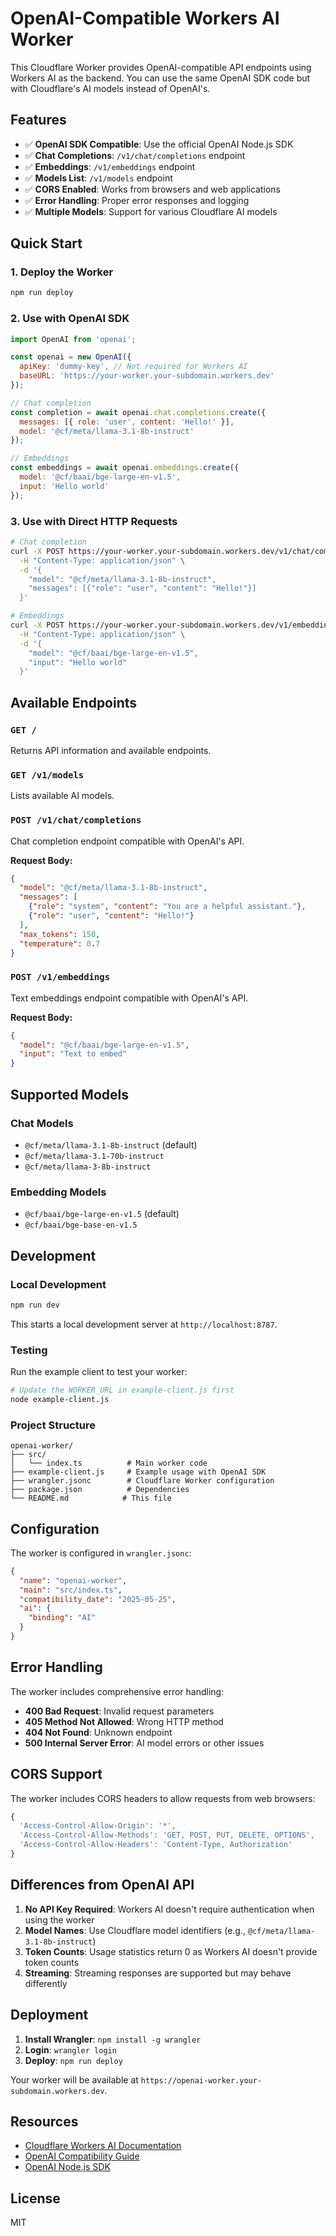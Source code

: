 # OpenAI-Compatible Workers AI Worker

This Cloudflare Worker provides OpenAI-compatible API endpoints using Workers AI as the backend. You can use the same OpenAI SDK code but with Cloudflare's AI models instead of OpenAI's.

## Features

- ✅ **OpenAI SDK Compatible**: Use the official OpenAI Node.js SDK
- ✅ **Chat Completions**: `/v1/chat/completions` endpoint
- ✅ **Embeddings**: `/v1/embeddings` endpoint  
- ✅ **Models List**: `/v1/models` endpoint
- ✅ **CORS Enabled**: Works from browsers and web applications
- ✅ **Error Handling**: Proper error responses and logging
- ✅ **Multiple Models**: Support for various Cloudflare AI models

## Quick Start

### 1. Deploy the Worker

```bash
npm run deploy
```

### 2. Use with OpenAI SDK

```javascript
import OpenAI from 'openai';

const openai = new OpenAI({
  apiKey: 'dummy-key', // Not required for Workers AI
  baseURL: 'https://your-worker.your-subdomain.workers.dev'
});

// Chat completion
const completion = await openai.chat.completions.create({
  messages: [{ role: 'user', content: 'Hello!' }],
  model: '@cf/meta/llama-3.1-8b-instruct'
});

// Embeddings
const embeddings = await openai.embeddings.create({
  model: '@cf/baai/bge-large-en-v1.5',
  input: 'Hello world'
});
```

### 3. Use with Direct HTTP Requests

```bash
# Chat completion
curl -X POST https://your-worker.your-subdomain.workers.dev/v1/chat/completions \
  -H "Content-Type: application/json" \
  -d '{
    "model": "@cf/meta/llama-3.1-8b-instruct",
    "messages": [{"role": "user", "content": "Hello!"}]
  }'

# Embeddings
curl -X POST https://your-worker.your-subdomain.workers.dev/v1/embeddings \
  -H "Content-Type: application/json" \
  -d '{
    "model": "@cf/baai/bge-large-en-v1.5",
    "input": "Hello world"
  }'
```

## Available Endpoints

### `GET /`
Returns API information and available endpoints.

### `GET /v1/models`
Lists available AI models.

### `POST /v1/chat/completions`
Chat completion endpoint compatible with OpenAI's API.

**Request Body:**
```json
{
  "model": "@cf/meta/llama-3.1-8b-instruct",
  "messages": [
    {"role": "system", "content": "You are a helpful assistant."},
    {"role": "user", "content": "Hello!"}
  ],
  "max_tokens": 150,
  "temperature": 0.7
}
```

### `POST /v1/embeddings`
Text embeddings endpoint compatible with OpenAI's API.

**Request Body:**
```json
{
  "model": "@cf/baai/bge-large-en-v1.5",
  "input": "Text to embed"
}
```

## Supported Models

### Chat Models
- `@cf/meta/llama-3.1-8b-instruct` (default)
- `@cf/meta/llama-3.1-70b-instruct`
- `@cf/meta/llama-3-8b-instruct`

### Embedding Models
- `@cf/baai/bge-large-en-v1.5` (default)
- `@cf/baai/bge-base-en-v1.5`

## Development

### Local Development

```bash
npm run dev
```

This starts a local development server at `http://localhost:8787`.

### Testing

Run the example client to test your worker:

```bash
# Update the WORKER_URL in example-client.js first
node example-client.js
```

### Project Structure

```
openai-worker/
├── src/
│   └── index.ts          # Main worker code
├── example-client.js     # Example usage with OpenAI SDK
├── wrangler.jsonc        # Cloudflare Worker configuration
├── package.json          # Dependencies
└── README.md            # This file
```

## Configuration

The worker is configured in `wrangler.jsonc`:

```json
{
  "name": "openai-worker",
  "main": "src/index.ts",
  "compatibility_date": "2025-05-25",
  "ai": {
    "binding": "AI"
  }
}
```

## Error Handling

The worker includes comprehensive error handling:

- **400 Bad Request**: Invalid request parameters
- **405 Method Not Allowed**: Wrong HTTP method
- **404 Not Found**: Unknown endpoint
- **500 Internal Server Error**: AI model errors or other issues

## CORS Support

The worker includes CORS headers to allow requests from web browsers:

```javascript
{
  'Access-Control-Allow-Origin': '*',
  'Access-Control-Allow-Methods': 'GET, POST, PUT, DELETE, OPTIONS',
  'Access-Control-Allow-Headers': 'Content-Type, Authorization'
}
```

## Differences from OpenAI API

1. **No API Key Required**: Workers AI doesn't require authentication when using the worker
2. **Model Names**: Use Cloudflare model identifiers (e.g., `@cf/meta/llama-3.1-8b-instruct`)
3. **Token Counts**: Usage statistics return 0 as Workers AI doesn't provide token counts
4. **Streaming**: Streaming responses are supported but may behave differently

## Deployment

1. **Install Wrangler**: `npm install -g wrangler`
2. **Login**: `wrangler login`
3. **Deploy**: `npm run deploy`

Your worker will be available at `https://openai-worker.your-subdomain.workers.dev`.

## Resources

- [Cloudflare Workers AI Documentation](https://developers.cloudflare.com/workers-ai/)
- [OpenAI Compatibility Guide](https://developers.cloudflare.com/workers-ai/configuration/open-ai-compatibility/)
- [OpenAI Node.js SDK](https://github.com/openai/openai-node)

## License

MIT 